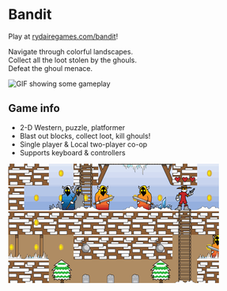 # Bandit

Play at [rydairegames.com/bandit](http://rydairegames.com/bandit)!

Navigate through colorful landscapes.   
Collect all the loot stolen by the ghouls.  
Defeat the ghoul menace.  

![GIF showing some gameplay](bandit2.gif)

## Game info

- 2-D Western, puzzle, platformer 
- Blast out blocks, collect loot, kill ghouls! 
- Single player & Local two-player co-op 
- Supports keyboard & controllers 

![another GIF showing some gameplay](bandit1.gif)
